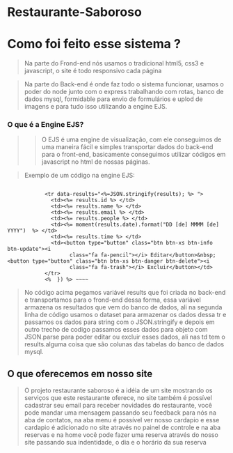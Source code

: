 # Restaurante-Saboroso

# Como foi feito esse sistema ?

>  Na parte do Frond-end nós usamos o tradicional html5, css3 e javascript, o site é todo responsivo cada página
 
> Na parte do Back-end é onde faz todo o sistema funcionar, usamos o poder do node junto com o express trabalhando com rotas, banco de dados mysql, formidable para envio de formulários e uplod de imagens e para tudo isso utilizando a engine EJS.

 ### O que é a Engine EJS?

>> O EJS é uma engine de visualização, com ele conseguimos de uma maneira fácil e simples transportar dados do back-end para o front-end, basicamente conseguimos utilizar códigos em javascript no html de nossas páginas.

> Exemplo de um código na engine EJS: 

>> ~~~~           <% reservas.forEach(results => { %> 
                <tr data-results="<%=JSON.stringify(results); %> ">
                  <td><%= results.id %> </td>
                  <td><%= results.name %> </td>
                  <td><%= results.email %> </td>
                  <td><%= results.people %> </td>
                  <td><%= moment(results.date).format("DD [de] MMMM [de] YYYY")  %> </td>
                  <td><%= results.time %> </td>
                  <td><button type="button" class="btn btn-xs btn-info btn-update"><i
                        class="fa fa-pencil"></i> Editar</button>&nbsp;<button type="button" class="btn btn-xs btn-danger btn-delete"><i
                        class="fa fa-trash"></i> Excluir</button></td>
                </tr>
                <%  }) %> ~~~~
                

> No código acima pegamos variável results que foi criada no back-end e transportamos para o frond-end dessa forma, essa variável armazena os resultados que vem do banco de dados, ali na segunda linha de código usamos o dataset para armazenar os dados dessa tr e passamos os dados para string com o JSON.stringify e depois em outro trecho de codigo passamos esses dados para objeto com JSON.parse para poder editar ou excluir esses dados, ali nas td tem o results.alguma coisa que são colunas das tabelas do banco de dados mysql.
## O que oferecemos em nosso site
> O projeto restaurante saboroso é a idéia de um site mostrando os serviços que este restaurante oferece, no site também é possível cadastrar seu email para receber novidades do restaurante, você pode mandar uma mensagem passando seu feedback para nós na aba de contatos, na aba menu é possível ver nosso cardapio e esse cardapio é adicionado no site através no painel de controle e na aba reservas e na home você pode fazer uma reserva através do nosso site passando sua indentidade, o dia e o horário da sua reserva
